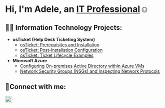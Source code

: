 <h1>Hi, I'm Adele, an <a href="www.linkedin.com/in/adele-marshall444"> IT Professional</a>☺</h1>

<h2>👨‍💻 Information Technology Projects:</h2>

- <b>osTicket (Help Desk Ticketing System)</b>
  - [osTicket: Prerequisites and Installation](https://github.com/amarshallcc/osticket-prereqs)
  - [osTicket: Post-Installation Configuration](https://github.com/amarshallcc/post-install-config)
  - [osTicket: Ticket Lifecycle Examples](https://github.com/amarshallcc/ticket-lifecycle)
- <b>Microsoft Azure</b>
  - [Configuring On-premises Active Directory within Azure VMs](https://github.com/amarshallcc/configure-ad)
  - [Network Security Groups (NSGs) and Inspecting Network Protocols](https://github.com/amarshallcc/azure-network-protocols)

<h2>🤳Connect with me:</h2>

[<img align="left" alt="Josh | LinkedIn" width="22px" src="https://cdn.jsdelivr.net/npm/simple-icons@v3/icons/linkedin.svg" />][linkedin]


[linkedin]: www.linkedin.com/in/adele-marshall444

